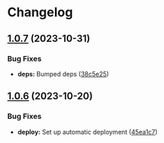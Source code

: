 # Changelog

## [1.0.7](https://github.com/postalsys/certs/compare/v1.0.6...v1.0.7) (2023-10-31)


### Bug Fixes

* **deps:** Bumped deps ([38c5e25](https://github.com/postalsys/certs/commit/38c5e2537a1f63e8dd1c3529feecd78794dffde2))

## [1.0.6](https://github.com/postalsys/certs/compare/v1.0.5...v1.0.6) (2023-10-20)


### Bug Fixes

* **deploy:** Set up automatic deployment ([45ea1c7](https://github.com/postalsys/certs/commit/45ea1c71d8a4bf8fdbacefa38fa529022e68748e))

